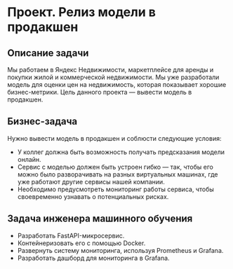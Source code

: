 # Проект. Релиз модели в продакшен
## Описание задачи
Мы работаем в Яндекс Недвижимости, маркетплейсе для аренды и покупки жилой и коммерческой недвижимости. Мы уже разработали модель для оценки цен на недвижимость, которая показывает хорошие бизнес-метрики. Цель данного проекта — вывести модель в продакшен.

## Бизнес-задача
Нужно вывести модель в продакшен и соблюсти следующие условия:
- У коллег должна быть возможность получать предсказания модели онлайн.
- Сервис с моделью должен быть устроен гибко — так, чтобы его можно было разворачивать на разных виртуальных машинах, где уже работают другие сервисы нашей компании.
- Необходимо предусмотреть мониторинг работы сервиса, чтобы своевременно узнавать о потенциальных рисках.

## Задача инженера машинного обучения
- Разработать FastAPI-микросервис.
- Контейнеризовать его с помощью Docker.
- Развернуть систему мониторинга, используя Prometheus и Grafana.
- Разработать дашборд для мониторинга в Grafana.
